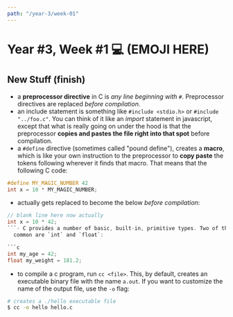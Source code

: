 ```yaml
---
path: "/year-3/week-01"
---
```


# Year #3, Week #1 💻 (EMOJI HERE)

## New Stuff (finish)

- a **preprocessor directive** in C is _any line beginning with_ `#`.
  Preprocessor directives are replaced _before compilation_.
- an include statement is something like `#include <stdio.h>` or
  `#include "../foo.c"`. You can think of it like an _import_ statement in
  javascript, except that what is really going on under the hood is that the
  preprocessor **copies and pastes the file right into that spot** before
  compilation.
- a `#define` directive (sometimes called "pound define"), creates a **macro**,
  which is like your own instruction to the preprocessor to **copy paste** the
  tokens following wherever it finds that macro. That means that the following C
  code:

```c
#define MY_MAGIC_NUMBER 42
int x = 10 * MY_MAGIC_NUMBER;
```

- actually gets replaced to become the below _before compilation_:

````c
// blank line here now actually
int x = 10 * 42;
```- C provides a number of basic, built-in, primitive types. Two of the most
  common are `int` and `float`:

```c
int my_age = 42;
float my_weight = 181.2;
````

- to compile a c program, run `cc <file>`. This, by default, creates an
  executable binary file with the name `a.out`. If you want to customize the
  name of the output file, use the `-o` flag:

```bash
# creates a ./hello executable file
$ cc -o hello hello.c
```
